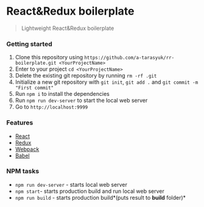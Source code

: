 # React&Redux boilerplate
> Lightweight React&Redux boilerplate

### Getting started
1. Clone this repository using `https://github.com/a-tarasyuk/rr-boilerplate.git <YourProjectName>`
2. Enter to your project `cd <YourProjectName>`
2. Delete the existing git repository by running `rm -rf .git`
3. Initialize a new git repository with `git init`, `git add .` and `git commit -m "First commit"`
4. Run `npm i` to install the dependencies
5. Run `npm run dev-server` to start the local web server
6. Go to `http://localhost:9999`

### Features
- [React](https://facebook.github.io/react)
- [Redux](https://github.com/rackt/redux)
- [Webpack](https://webpack.github.io)
- [Babel](https://babeljs.io)

### NPM tasks
- `npm run dev-server` - starts local web server
- `npm start`- starts production build and run local web server
- `npm run build` - starts production build*(puts result to **build** folder)*